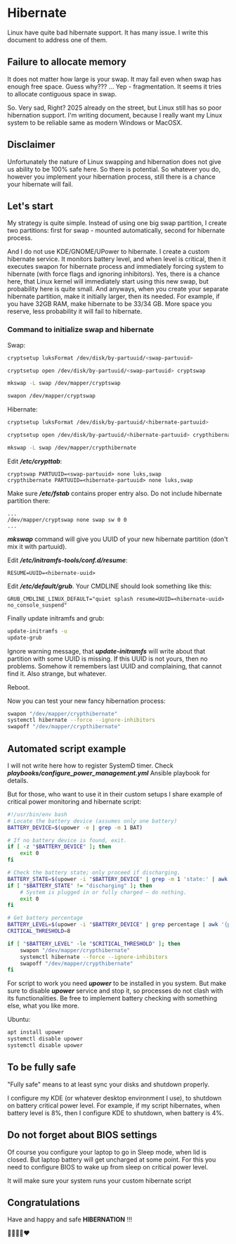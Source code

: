# Hibernate

Linux have quite bad hibernate support. It has many issue. I write this
document to address one of them.

## Failure to allocate memory

It does not matter how large is your swap. It may fail even when swap has
enough free space. Guess why??? ... Yep - fragmentation. It seems
it tries to allocate contiguous space in swap.

So. Very sad, Right? 2025 already on the street, but Linux still has so
poor hibernation support. I'm writing document, because I really want
my Linux system to be reliable same as modern Windows or MacOSX.

## Disclaimer

Unfortunately the nature of Linux swapping and hibernation does not give us
ability to be 100% safe here. So there is potential. So whatever you do,
however you implement your hibernation process, still there is a chance your
hibernate will fail.

## Let's start

My strategy is quite simple. Instead of using one big swap partition, I create
two partitions: first for swap - mounted automatically, second for hibernate
process.

And I do not use KDE/GNOME/UPower to hibernate. I create a custom hibernate
service. It monitors battery level, and when level is critical, then it
executes swapon for hibernate process and immediately forcing system to
hibernate (with force flags and ignoring inhibitors). Yes, there is a chance
here, that Linux kernel will immediately start using this new swap, but
probability here is quite small. And anyways, when you create your separate
hibernate partition, make it initially larger, then its needed. For example,
if you have 32GB RAM, make hibernate to be 33/34 GB. More space you reserve,
less probability it will fail to hibernate.

### Command to initialize swap and hibernate

Swap:

```bash
cryptsetup luksFormat /dev/disk/by-partuuid/<swap-partuuid>

cryptsetup open /dev/disk/by-partuuid/<swap-partuuid> cryptswap

mkswap -L swap /dev/mapper/cryptswap

swapon /dev/mapper/cryptswap
```

Hibernate:

```bash
cryptsetup luksFormat /dev/disk/by-partuuid/<hibernate-partuuid>

cryptsetup open /dev/disk/by-partuuid/<hibernate-partuuid> crypthibernate

mkswap -L swap /dev/mapper/crypthibernate
```

Edit **_/etc/crypttab_**:

```plain
cryptswap PARTUUID=<swap-partuuid> none luks,swap
crypthibernate PARTUUID=<hibernate-partuuid> none luks,swap
```

Make sure **_/etc/fstab_** contains proper entry also. Do not include hibernate
partition there:

```plain
...
/dev/mapper/cryptswap none swap sw 0 0
...
```

**_mkswap_** command will give you UUID of your new hibernate partition (don't
mix it with partuuid).

Edit **_/etc/initramfs-tools/conf.d/resume_**:

```plain
RESUME=UUID=<hibernate-uuid>
```

Edit **_/etc/default/grub_**. Your CMDLINE should look something like this:

```plain
GRUB_CMDLINE_LINUX_DEFAULT="quiet splash resume=UUID=<hibernate-uuid> no_console_suspend"
```

Finally update initramfs and grub:

```bash
update-initramfs -u
update-grub
```

Ignore warning message, that **_update-initramfs_** will write about that
partition with some UUID is missing. If this UUID is not yours, then no
problems. Somehow it remembers last UUID and complaining, that cannot find it.
Also strange, but whatever.

Reboot.

Now you can test your new fancy hibernation process:

```bash
swapon "/dev/mapper/crypthibernate"
systemctl hibernate --force --ignore-inhibitors
swapoff "/dev/mapper/crypthibernate"
```

## Automated script example

I will not write here how to register SystemD timer. Check
**_playbooks/configure_power_management.yml_** Ansible playbook for details.

But for those, who want to use it in their custom setups I share example of
critical power monitoring and hibernate script:

```bash
#!/usr/bin/env bash
# Locate the battery device (assumes only one battery)
BATTERY_DEVICE=$(upower -e | grep -m 1 BAT)

# If no battery device is found, exit.
if [ -z "$BATTERY_DEVICE" ]; then
    exit 0
fi

# Check the battery state; only proceed if discharging.
BATTERY_STATE=$(upower -i "$BATTERY_DEVICE" | grep -m 1 'state:' | awk '{print $2}')
if [ "$BATTERY_STATE" != "discharging" ]; then
    # System is plugged in or fully charged – do nothing.
    exit 0
fi

# Get battery percentage
BATTERY_LEVEL=$(upower -i "$BATTERY_DEVICE" | grep percentage | awk '{print $2}' | sed 's/%//')
CRITICAL_THRESHOLD=8

if [ "$BATTERY_LEVEL" -le "$CRITICAL_THRESHOLD" ]; then
    swapon "/dev/mapper/crypthibernate"
    systemctl hibernate --force --ignore-inhibitors
    swapoff "/dev/mapper/crypthibernate"
fi
```

For script to work you need **_upower_** to be installed in you system. But
make sure to disable **_upower_** service and stop it, so processes do not
clash with its functionalities. Be free to implement battery checking with
something else, what you like more.

Ubuntu:

```bash
apt install upower
systemctl disable upower
systemctl disable upower
```

## To be fully safe

"Fully safe" means to at least sync your disks and shutdown properly.

I configure my KDE (or whatever desktop environment I use), to shutdown on
battery critical power level. For example, if my script hibernates, when
battery level is 8%, then I configure KDE to shutdown, when battery is 4%.

## Do not forget about BIOS settings

Of course you configure your laptop to go in Sleep mode, when lid is closed.
But laptop battery will get uncharged at some point. For this you need to
configure BIOS to wake up from sleep on critical power level.

It will make sure your system runs your custom hibernate script

## Congratulations

Have and happy and safe **HIBERNATION** !!!

🤘💪🤣😍❤
